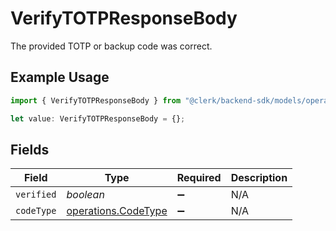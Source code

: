 # VerifyTOTPResponseBody

The provided TOTP or backup code was correct.

## Example Usage

```typescript
import { VerifyTOTPResponseBody } from "@clerk/backend-sdk/models/operations";

let value: VerifyTOTPResponseBody = {};
```

## Fields

| Field                                                      | Type                                                       | Required                                                   | Description                                                |
| ---------------------------------------------------------- | ---------------------------------------------------------- | ---------------------------------------------------------- | ---------------------------------------------------------- |
| `verified`                                                 | *boolean*                                                  | :heavy_minus_sign:                                         | N/A                                                        |
| `codeType`                                                 | [operations.CodeType](../../models/operations/codetype.md) | :heavy_minus_sign:                                         | N/A                                                        |